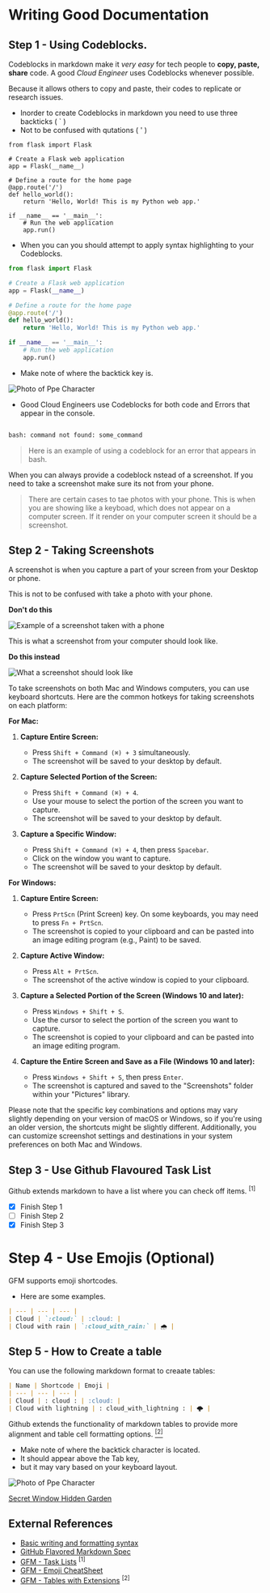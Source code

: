 # Writing Good Documentation

## Step 1 - Using Codeblocks.

Codeblocks in markdown make it *very easy* for tech people to **copy, paste, share** code.
A good _Cloud Engineer_ uses Codeblocks whenever possible.

Because it allows others to copy and paste, their codes to replicate or research issues.


- Inorder to create Codeblocks in markdown you need to use three backticks ( ` )
- Not to be confused with qutations ( ' )

```
from flask import Flask

# Create a Flask web application
app = Flask(__name__)

# Define a route for the home page
@app.route('/')
def hello_world():
    return 'Hello, World! This is my Python web app.'

if __name__ == '__main__':
    # Run the web application
    app.run()
```

- When you can you should attempt to apply syntax highlighting to your Codeblocks.

```py
from flask import Flask

# Create a Flask web application
app = Flask(__name__)

# Define a route for the home page
@app.route('/')
def hello_world():
    return 'Hello, World! This is my Python web app.'

if __name__ == '__main__':
    # Run the web application
    app.run()
```

- Make note of where the backtick key is.

![Photo of Ppe Character](assets/backtick.jpeg)

- Good Cloud Engineers use Codeblocks for both code and Errors that appear in the console.

```bash

bash: command not found: some_command
```

> Here is an example of using a codeblock for an error that appears in bash.

When you can always provide a codeblock nstead of a screenshot.
If you need to take a screenshot make sure its not from your phone.

> There are certain cases to tae photos with your phone. This is when you are showing like a keyboad, which does not appear on a computer screen. If it render on your computer screen it should be a screenshot.

## Step 2 - Taking Screenshots

A screenshot is when you capture a part of your screen from your Desktop or phone.

This is not to be confused with take a photo with your phone.

**Don't do this**

![Example of a screenshot taken with a phone](assets/Whatsappimage.jpg)

This is what a screenshot from your computer should look like.

**Do this instead**

![What a screenshot should look like](assets/Screenshotpy.png)

To take screenshots on both Mac and Windows computers, you can use keyboard shortcuts. Here are the common hotkeys for taking screenshots on each platform:

**For Mac:**

1. **Capture Entire Screen:**
   - Press `Shift + Command (⌘) + 3` simultaneously.
   - The screenshot will be saved to your desktop by default.

2. **Capture Selected Portion of the Screen:**
   - Press `Shift + Command (⌘) + 4`.
   - Use your mouse to select the portion of the screen you want to capture.
   - The screenshot will be saved to your desktop by default.

3. **Capture a Specific Window:**
   - Press `Shift + Command (⌘) + 4`, then press `Spacebar`.
   - Click on the window you want to capture.
   - The screenshot will be saved to your desktop by default.

**For Windows:**

1. **Capture Entire Screen:**
   - Press `PrtScn` (Print Screen) key. On some keyboards, you may need to press `Fn + PrtScn`.
   - The screenshot is copied to your clipboard and can be pasted into an image editing program (e.g., Paint) to be saved.

2. **Capture Active Window:**
   - Press `Alt + PrtScn`.
   - The screenshot of the active window is copied to your clipboard.

3. **Capture a Selected Portion of the Screen (Windows 10 and later):**
   - Press `Windows + Shift + S`.
   - Use the cursor to select the portion of the screen you want to capture.
   - The screenshot is copied to your clipboard and can be pasted into an image editing program.

4. **Capture the Entire Screen and Save as a File (Windows 10 and later):**
   - Press `Windows + Shift + S`, then press `Enter`.
   - The screenshot is captured and saved to the "Screenshots" folder within your "Pictures" library.

Please note that the specific key combinations and options may vary slightly depending on your version of macOS or Windows, so if you're using an older version, the shortcuts might be slightly different. Additionally, you can customize screenshot settings and destinations in your system preferences on both Mac and Windows.

## Step 3 - Use Github Flavoured Task List

Github extends markdown to have a list where you can check off items. <sup>[1]</sup>

- [x] Finish Step 1
- [ ] Finish Step 2
- [x] Finish Step 3

# Step 4 - Use Emojis (Optional)

GFM  supports emoji shortcodes.

- Here are some examples.

```md
| --- | --- | --- |
| Cloud | `:cloud:` | :cloud: |
| Cloud with rain | `:cloud_with_rain:` | 🌧️ |
```

## Step 5 - How to Create a table

You can use the following markdown format to creaate tables:

```md
| Name | Shortcode | Emoji |
| --- | --- | --- |
| Cloud | : cloud : | :cloud: |
| Cloud with lightning | : cloud_with_lightning : | 🌩️ |
```
Github extends the functionality of markdown tables to provide more alignment and table cell formatting options. [<sup>[2]</sup>](#external-references)

- Make note of where the backtick character is located.
- It should appear above the Tab key,
- but it may vary based on your keyboard layout.

![Photo of Ppe Character](assets/pipecharacter.jpeg)

[Secret Window Hidden Garden](secret-window/hidden-garden.md)

## External References

- [Basic writing and formatting syntax](https://docs.github.com/en/get-started/writing-on-github/getting-started-with-writing-and-formatting-on-github/basic-writing-and-formatting-syntax#images) 
- [GitHub Flavored Markdown Spec](https://github.github.com/gfm/)
- [GFM - Task Lists](https://docs.github.com/en/get-started/writing-on-github/getting-started-with-writing-and-formatting-on-github/basic-writing-and-formatting-syntax#task-lists) <sup>[1]</sup>
- [GFM - Emoji CheatSheet](https://github.com/ikatyang/emoji-cheat-sheet#smileys--emotion)
- [GFM - Tables with Extensions](https://github.github.com/gfm/#tables-extension-)  <sup>[2]</sup>



